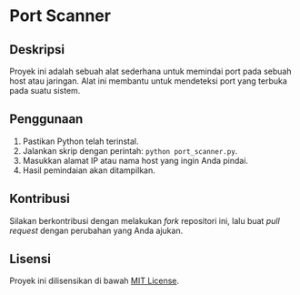 # Port Scanner

## Deskripsi
Proyek ini adalah sebuah alat sederhana untuk memindai port pada sebuah host atau jaringan. Alat ini membantu untuk mendeteksi port yang terbuka pada suatu sistem.

## Penggunaan
1. Pastikan Python telah terinstal.
2. Jalankan skrip dengan perintah: `python port_scanner.py`.
3. Masukkan alamat IP atau nama host yang ingin Anda pindai.
4. Hasil pemindaian akan ditampilkan.

## Kontribusi
Silakan berkontribusi dengan melakukan *fork* repositori ini, lalu buat *pull request* dengan perubahan yang Anda ajukan.

## Lisensi
Proyek ini dilisensikan di bawah [MIT License](LICENSE).

